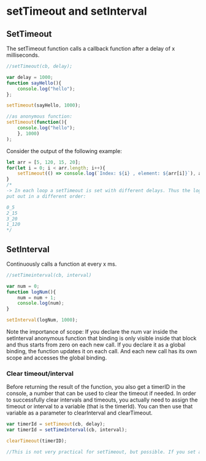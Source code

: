 # setTimeout and setInterval
## SetTimeout
The setTimeout function calls a callback function after a delay of x milliseconds.
```js
//setTimeout(cb, delay);

var delay = 1000;
function sayHello(){
    console.log("hello");
};

setTimeout(sayHello, 1000);

//as anonymous function:
setTimeout(function(){
    console.log("hello");
    }, 1000)
);
```
Consider the output of the following example:
```js
let arr = [5, 120, 15, 20];
for(let i = 0; i < arr.length; i++){
    setTimeout(() => console.log(`Index: ${i} , element: ${arr[i]}`), arr[i])
}
/*
-> In each loop a setTimeout is set with different delays. Thus the log are 
put out in a different order:

0_5
2_15
3_20
1_120
*/
```
## SetInterval
Continuously calls a function at every x ms.
```js
//setTimeinterval(cb, interval) 

var num = 0;
function logNum(){
    num = num + 1; 
    console.log(num);
}

setInterval(logNum, 1000);
```
Note the importance of scope: If you declare the num var inside the setInterval anonymous function that binding is only visible inside that block and thus starts from zero on each new call. If you declare it as a global binding, the function updates it on each call. And each new call has its own scope and accesses the global binding.   

### Clear timeout/interval
Before returning the result of the function, you also get a timerID in the console, a number that can be used to clear the timeout if needed. In order to successfully clear intervals and timeouts, you actually need to assign the timeout or interval to a variable (that is the timerId). You can then use that variable as a parameter to clearInterval and clearTimeout. 
```js
var timerId = setTimeout(cb, delay);
var timerId = setTimeInterval(cb, interval);

clearTimeout(timerID);

//This is not very practical for setTimeout, but possible. If you set a clearTimeout the original timeout delay will not apply.
```